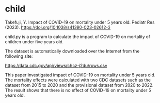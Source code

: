 # child

Takefuji, Y. Impact of COVID-19 on mortality under 5 years old. Pediatr Res (2023). https://doi.org/10.1038/s41390-023-02612-3

child.py is a program to calculate the impact of COVID-19 on mortality of children under five years old.

The dataset is automatically downloaded over the Internet from the following site:

https://data.cdc.gov/api/views/chcz-j2du/rows.csv

This paper investigated impact of COVID-19 on mortality under 5 years old. The mortality effects were calculated with two CDC datasets such as the dataset from 2015 to 2020 and the provisional dataset from 2020 to 2022. The result shows that there is no effect of COVID-19 on mortality under 5 years old.
